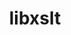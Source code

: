 ---
title: "libxslt"
layout: cache
categories: [package, develop]
meta: {"versions": ["1.1.42"], "compilers": ["gcc@=11.4.0"], "oss": ["ubuntu22.04"], "platforms": ["linux"], "targets": ["x86_64_v3"], "stacks": ["e4s", "root"], "num_specs": 4, "num_specs_by_stack": {"e4s": 4, "root": 4}}
spec_details: [{"hash": "cu6663cvlloyj7i7mnf7zop7uxv5qua4", "compiler": "gcc@=11.4.0", "versions": ["1.1.42"], "os": "ubuntu22.04", "platform": "linux", "target": "x86_64_v3", "variants": ["build_system=autotools", "+crypto", "~python"], "stacks": ["e4s", "root"], "size": "-", "tarball": "https://binaries.spack.io/develop/build_cache/linux-ubuntu22.04-x86_64_v3/gcc-11.4.0/libxslt-1.1.42/linux-ubuntu22.04-x86_64_v3-gcc-11.4.0-libxslt-1.1.42-cu6663cvlloyj7i7mnf7zop7uxv5qua4.spack"}, {"hash": "r3i7745oxnckpo6qi7q4t5wwxdo6l7y7", "compiler": "gcc@=11.4.0", "versions": ["1.1.42"], "os": "ubuntu22.04", "platform": "linux", "target": "x86_64_v3", "variants": ["build_system=autotools", "+crypto", "~python"], "stacks": ["e4s", "root"], "size": "-", "tarball": "https://binaries.spack.io/develop/build_cache/linux-ubuntu22.04-x86_64_v3/gcc-11.4.0/libxslt-1.1.42/linux-ubuntu22.04-x86_64_v3-gcc-11.4.0-libxslt-1.1.42-r3i7745oxnckpo6qi7q4t5wwxdo6l7y7.spack"}, {"hash": "ugdpfeyzf32v2yr3b6lf2mghoigpkbsa", "compiler": "gcc@=11.4.0", "versions": ["1.1.42"], "os": "ubuntu22.04", "platform": "linux", "target": "x86_64_v3", "variants": ["build_system=autotools", "+crypto", "~python"], "stacks": ["e4s", "root"], "size": "-", "tarball": "https://binaries.spack.io/develop/build_cache/linux-ubuntu22.04-x86_64_v3/gcc-11.4.0/libxslt-1.1.42/linux-ubuntu22.04-x86_64_v3-gcc-11.4.0-libxslt-1.1.42-ugdpfeyzf32v2yr3b6lf2mghoigpkbsa.spack"}, {"hash": "rje6epgqderothuc46muohhpw2olcfsn", "compiler": "gcc@=11.4.0", "versions": ["1.1.42"], "os": "ubuntu22.04", "platform": "linux", "target": "x86_64_v3", "variants": ["build_system=autotools", "+crypto", "~python"], "stacks": ["e4s", "root"], "size": "-", "tarball": "https://binaries.spack.io/develop/build_cache/linux-ubuntu22.04-x86_64_v3/gcc-11.4.0/libxslt-1.1.42/linux-ubuntu22.04-x86_64_v3-gcc-11.4.0-libxslt-1.1.42-rje6epgqderothuc46muohhpw2olcfsn.spack"}]
---